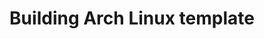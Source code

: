 ---
lang: en
layout: doc
redirect_from:
- /doc/building-archlinux-template/
- /en/doc/building-archlinux-template/
- /doc/BuildingArchlinuxTemplate/
- /wiki/BuildingArchlinuxTemplate/
redirect_to: https://forum.qubes-os.org/t/19052
ref: 116
title: Building Arch Linux template
---